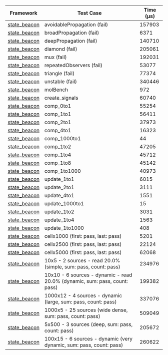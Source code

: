 | Framework | Test Case | Time (μs) |
| --- | --- | --- |
| [state_beacon](https://github.com/jinyus/dart_beacon) | avoidablePropagation (fail) | 157903 |
| [state_beacon](https://github.com/jinyus/dart_beacon) | broadPropagation (fail) | 6371 |
| [state_beacon](https://github.com/jinyus/dart_beacon) | deepPropagation (fail) | 140710 |
| [state_beacon](https://github.com/jinyus/dart_beacon) | diamond (fail) | 205061 |
| [state_beacon](https://github.com/jinyus/dart_beacon) | mux (fail) | 192031 |
| [state_beacon](https://github.com/jinyus/dart_beacon) | repeatedObservers (fail) | 53077 |
| [state_beacon](https://github.com/jinyus/dart_beacon) | triangle (fail) | 77374 |
| [state_beacon](https://github.com/jinyus/dart_beacon) | unstable (fail) | 340446 |
| [state_beacon](https://github.com/jinyus/dart_beacon) | molBench | 972 |
| [state_beacon](https://github.com/jinyus/dart_beacon) | create_signals | 60740 |
| [state_beacon](https://github.com/jinyus/dart_beacon) | comp_0to1 | 55254 |
| [state_beacon](https://github.com/jinyus/dart_beacon) | comp_1to1 | 56411 |
| [state_beacon](https://github.com/jinyus/dart_beacon) | comp_2to1 | 37973 |
| [state_beacon](https://github.com/jinyus/dart_beacon) | comp_4to1 | 16323 |
| [state_beacon](https://github.com/jinyus/dart_beacon) | comp_1000to1 | 44 |
| [state_beacon](https://github.com/jinyus/dart_beacon) | comp_1to2 | 47205 |
| [state_beacon](https://github.com/jinyus/dart_beacon) | comp_1to4 | 45712 |
| [state_beacon](https://github.com/jinyus/dart_beacon) | comp_1to8 | 45142 |
| [state_beacon](https://github.com/jinyus/dart_beacon) | comp_1to1000 | 40973 |
| [state_beacon](https://github.com/jinyus/dart_beacon) | update_1to1 | 6015 |
| [state_beacon](https://github.com/jinyus/dart_beacon) | update_2to1 | 3111 |
| [state_beacon](https://github.com/jinyus/dart_beacon) | update_4to1 | 1551 |
| [state_beacon](https://github.com/jinyus/dart_beacon) | update_1000to1 | 15 |
| [state_beacon](https://github.com/jinyus/dart_beacon) | update_1to2 | 3031 |
| [state_beacon](https://github.com/jinyus/dart_beacon) | update_1to4 | 1563 |
| [state_beacon](https://github.com/jinyus/dart_beacon) | update_1to1000 | 408 |
| [state_beacon](https://github.com/jinyus/dart_beacon) | cellx1000 (first: pass, last: pass) | 5201 |
| [state_beacon](https://github.com/jinyus/dart_beacon) | cellx2500 (first: pass, last: pass) | 22124 |
| [state_beacon](https://github.com/jinyus/dart_beacon) | cellx5000 (first: pass, last: pass) | 62068 |
| [state_beacon](https://github.com/jinyus/dart_beacon) | 10x5 - 2 sources - read 20.0% (simple, sum: pass, count: pass) | 234976 |
| [state_beacon](https://github.com/jinyus/dart_beacon) | 10x10 - 6 sources - dynamic - read 20.0% (dynamic, sum: pass, count: pass) | 199382 |
| [state_beacon](https://github.com/jinyus/dart_beacon) | 1000x12 - 4 sources - dynamic (large, sum: pass, count: pass) | 337076 |
| [state_beacon](https://github.com/jinyus/dart_beacon) | 1000x5 - 25 sources (wide dense, sum: pass, count: pass) | 509049 |
| [state_beacon](https://github.com/jinyus/dart_beacon) | 5x500 - 3 sources (deep, sum: pass, count: pass) | 205672 |
| [state_beacon](https://github.com/jinyus/dart_beacon) | 100x15 - 6 sources - dynamic (very dynamic, sum: pass, count: pass) | 260622 |
